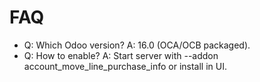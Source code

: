 # FAQ

- Q: Which Odoo version? A: 16.0 (OCA/OCB packaged).
- Q: How to enable? A: Start server with --addon account_move_line_purchase_info or install in UI.
